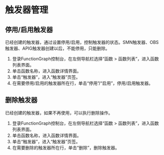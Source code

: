 # 触发器管理<a name="ZH-CN_TOPIC_0149027337"></a>

## 停用/启用触发器<a name="section47341940132219"></a>

已经创建的触发器，通过设置停用/启用，控制触发器的状态。SMN触发器、OBS触发器、APIG触发器创建以后，不能停用，只能删除。

1.  登录FunctionGraph控制台，在左侧导航栏选择“函数 \> 函数列表”，进入函数列表界面。
2.  单击函数名称，进入函数详情界面。
3.  单击“触发器”，进入“触发器”页签。
4.  在需要停用/启用的触发器所在行，单击“停用”/“启用”，停用/启用触发器。

## 删除触发器<a name="section65736020471"></a>

已经创建的触发器，如果不再使用，可以执行删除操作。

1.  登录FunctionGraph控制台，在左侧导航栏选择“函数 \> 函数列表”，进入函数列表界面。
2.  单击函数名称，进入函数详情界面。
3.  单击“触发器”，进入“触发器”页签。
4.  在需要删除的触发器所在行，单击“删除”，删除触发器。


